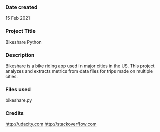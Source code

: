 ### Date created
15 Feb 2021

### Project Title
Bikeshare Python 

### Description
Bikeshare is a bike riding app used in major cities in the US. This project analyzes and extracts metrics from data files for trips made on multiple cities.

### Files used
bikeshare.py

### Credits
http://udacity.com
http://stackoverflow.com
